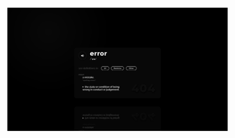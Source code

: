 [![Social banner for RankJay](https://github.com/RankJay/RankJay/raw/master/Github_Public_Profile.svg)](https://rankjay.github.io/Portfolio_Website_V2/)

<!--
**RankJay/RankJay** is a ✨ _special_ ✨ repository because its `README.md` (this file) appears on your GitHub profile.
### Hi there 👋
Here are some ideas to get you started:

- 🔭 I’m currently working on ...
- 🌱 I’m currently learning ...
- 👯 I’m looking to collaborate on ...
- 🤔 I’m looking for help with ...
- 💬 Ask me about ...
- 📫 How to reach me: ...
- 😄 Pronouns: ...
- ⚡ Fun fact: ...
-->
